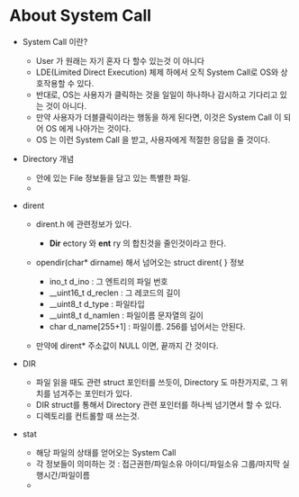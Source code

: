 # About System Call

+ System Call 이란?
  -  User 가 원래는 자기 혼자 다 할수 있는것 이 아니다
  -  LDE(Limited Direct Execution) 체제 하에서 오직 System Call로 OS와 상호작용할 수 있다. 
  -  반대로, OS는 사용자가 클릭하는 것을 일일이 하나하나 감시하고 기다리고 있는 것이 아니다. 
    - 만약 사용자가 더블클릭이라는 행동을 하게 된다면, 이것은 System Call 이 되어 OS 에게 나아가는 것이다. 
    - OS 는 이런 System Call 을 받고, 사용자에게 적절한 응답을 줄 것이다. 

+ Directory 개념 
  - 안에 있는 File 정보들을 담고 있는 특별한 파일.
  - 

+ dirent 
  - dirent.h 에 관련정보가 있다. 
    - __Dir__ ectory 와 __ent__ ry 의 합친것을 줄인것이라고 한다. 
  
  - opendir(char* dirname) 해서 넘어오는 struct dirent{ } 정보
    - ino_t d_ino : 그 엔트리의 파일 번호
    - __uint16_t d_reclen :  그 레코드의 길이 
    - __uint8_t d_type :  파일타입
    - __uint8_t d_namlen : 파일이름 문자열의 길이 
    - char d_name[255+1] : 파일이름. 256를 넘어서는 안된다. 
  
  - 만약에 dirent* 주소값이 NULL 이면, 끝까지 간 것이다. 

+ DIR
  - 파일 읽을 때도 관련 struct 포인터를 쓰듯이, Directory 도 마찬가지로, 그 위치를 넘겨주는 포인터가 있다. 
  - DIR struct를 통해서 Directory 관련 포인터를 하나씩 넘기면서 할 수 있다. 
  - 디렉토리를 컨트롤할 때 쓰는것.

+ stat
  - 해당 파일의 상태를 얻어오는 System Call
  - 각 정보들이 의미하는 것 : 접근권한/파일소유 아이디/파일소유 그룹/마지막 실행시간/파일이름
  - 
  
